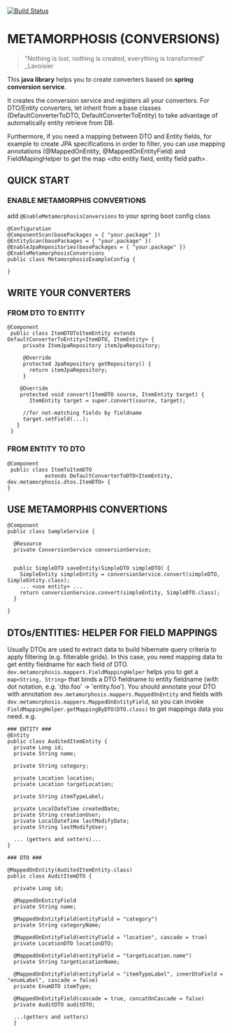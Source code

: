 [![Build Status](https://travis-ci.org/fabioformosa/metamorphosis.svg?branch=master)](https://travis-ci.org/fabioformosa/metamorphosis)

# METAMORPHOSIS (CONVERSIONS)

> "Nothing is lost, nothing is created, everything is transformed"
> _Lavoisier

This **java library** helps you to create converters based on **spring conversion service**.


It creates the conversion service and registers all your converters. For DTO/Entity converters, let inherit from a base classes (DefaultConverterToDTO, DefaultConverterToEntity) to take advantage of automatically entity retrieve from DB. 


Furthermore, if you need a mapping between DTO and Entity fields, for example to create JPA specifications in order to filter, you can use mapping annotations (@MappedOnEntity, @MappedOnEntityField) and FieldMapingHelper to get the map <dto entity field, entity field path>.



## QUICK START
### ENABLE METAMORPHIS CONVERTIONS
add `@EnableMetamorphosisConversions` to your spring boot config class

    @Configuration
    @ComponentScan(basePackages = { "your.package" })
    @EntityScan(basePackages = { "your.package" })
    @EnableJpaRepositories(basePackages = { "your.package" })
    @EnableMetamorphosisConversions
    public class MetamorphosisExampleConfig {

    }
## WRITE YOUR CONVERTERS
### FROM DTO TO ENTITY

    @Component
     public class ItemDTOToItemEntity extends DefaultConverterToEntity<ItemDTO, ItemEntity> {
	     private ItemJpaRepository itemJpaRepository;

	     @Override
	     protected JpaRepository getRepository() {
	       return itemJpaRepository;
	     }

		@Override
        protected void convert(ItemDTO source, ItemEntity target) {
           ItemEntity target = super.convert(source, target);
    
         //for not-matching fields by fieldname 
         target.setField(...);
       }
     }

### FROM ENTITY TO DTO

    @Component
     public class ItemToItemDTO 
                extends DefaultConverterToDTO<ItemEntity, dev.metamorphosis.dtos.ItemDTO> {
    }
    
## USE METAMORPHIS CONVERTIONS

    @Component
    public class SampleService {
    
      @Resource
      private ConversionService conversionService;

    
      public SimpleDTO saveEntity(SimpleDTO simpleDTO) {
        SimpleEntity simpleEntity = conversionService.convert(simpleDTO, SimpleEntity.class);
        ... <use entity> ...
        return conversionService.convert(simpleEntity, SimpleDTO.class);
      }
    
    }
    
## DTOs/ENTITIES: HELPER FOR FIELD MAPPINGS
Usually DTOs are used to extract data to build hibernate query criteria to apply filtering (e.g. filterable grids).
In this case, you need mapping data to get entity fieldname for each field of DTO.
`dev.metamorphosis.mappers.FieldMappingHelper` helps you to get a `map<String, String>` that binds a DTO fieldname to entity fieldname (with dot notation, e.g. 'dto.foo' -> 'entity.foo').
You should annotate your DTO with annotation `dev.metamorphosis.mappers.MappedOnEntity`  and fields with `dev.metamorphosis.mappers.MappedOnEntityField`, so you can invoke `FieldMappingHelper.getMappingByDTO(DTO.class)` to get mappings data you need.
e.g. 

    ### ENTITY ###
	@Entity
	public class AuditedItemEntity {
	  private Long id;
	  private String name;

	  private String category;

	  private Location location;
	  private Location targetLocation;

	  private String itemTypeLabel;

	  private LocalDateTime createdDate;
	  private String creationUser;
	  private LocalDateTime lastModifyDate;
	  private String lastModifyUser;
      
      ... (getters and setters)...
	}
	
	### DTO ###	

	@MappedOnEntity(AuditedItemEntity.class)
	public class AuditItemDTO {

	  private Long id;

	  @MappedOnEntityField
	  private String name;

	  @MappedOnEntityField(entityField = "category")
	  private String categoryName;

	  @MappedOnEntityField(entityField = "location", cascade = true)
	  private LocationDTO locationDTO;

	  @MappedOnEntityField(entityField = "targetLocation.name")
	  private String targetLocationName;

	  @MappedOnEntityField(entityField = "itemTypeLabel", innerDtoField = "enumLabel", cascade = false)
	  private EnumDTO itemType;

	  @MappedOnEntityField(cascade = true, concatOnCascade = false)
	  private AuditDTO auditDTO;
	  
	  ...(getters and setters)
	  }
